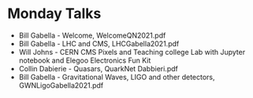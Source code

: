 # Monday Talks

* Bill Gabella - Welcome, WelcomeQN2021.pdf
* Bill Gabella - LHC and CMS, LHCGabella2021.pdf
* Will Johns - CERN CMS Pixels and Teaching college Lab with Jupyter notebook and Elegoo Electronics Fun Kit
* Collin Dabierie - Quasars, QuarkNet Dabbieri.pdf
* Bill Gabella - Gravitational Waves, LIGO and other detectors, GWNLigoGabella2021.pdf

